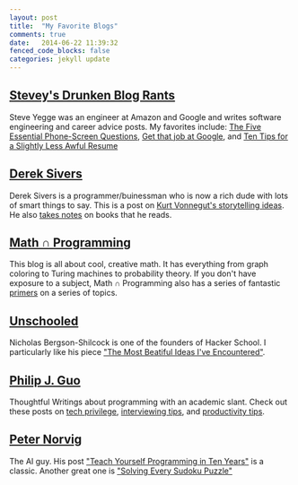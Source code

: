 ```yaml
---
layout: post
title:  "My Favorite Blogs"
comments: true
date:   2014-06-22 11:39:32
fenced_code_blocks: false
categories: jekyll update
---
```


[Stevey's Drunken Blog Rants](https://sites.google.com/site/steveyegge2/blog-rants)
-----------
Steve Yegge was an engineer at Amazon and Google and writes software engineering and career advice posts. My favorites include:
[The Five Essential Phone-Screen Questions](https://sites.google.com/site/steveyegge2/five-essential-phone-screen-questions),
[Get that job at Google](http://steve-yegge.blogspot.com/2008/03/get-that-job-at-google.html),
and
[Ten Tips for a Slightly Less Awful Resume](http://steve-yegge.blogspot.com/2007/09/ten-tips-for-slightly-less-awful-resume.html)

[Derek Sivers](http://sivers.org/)
-----------
Derek Sivers is a programmer/buinessman who is now a rich dude with lots of smart things to say. This is a post
on [Kurt Vonnegut's storytelling ideas](http://sivers.org/drama).
He also [takes notes](http://sivers.org/book) on books that he reads.

[Math ∩ Programming](http://jeremykun.com/)
-----------
This blog is all about cool, creative math. It has everything from graph coloring to Turing machines to probability theory.
If you don't have exposure to a subject, Math ∩ Programming also has a series of fantastic [primers](http://jeremykun.com/primers/)
on a series of topics.

[Unschooled](http://unschooled.org/)
-----------
Nicholas Bergson-Shilcock is one of the founders of Hacker School. I particularly like his piece
["The Most Beatiful Ideas I've Encountered"](http://unschooled.org/2011/11/the-most-beautiful-ideas-ive-encountered/).

[Philip J. Guo](http://pgbovine.net/)
-----------
Thoughtful Writings about programming with an academic slant. Check out these posts on
[tech privilege](http://pgbovine.net/tech-privilege.htm),
[interviewing tips](http://pgbovine.net/programming-interview-tips.htm),
and [productivity tips](http://pgbovine.net/productivity-tips.htm).

[Peter Norvig](http://norvig.com/)
-----------
The AI guy. His post ["Teach Yourself Programming in Ten Years"](http://norvig.com/21-days.html) is a classic.
Another great one is ["Solving Every Sudoku Puzzle"](http://norvig.com/sudoku.html)
